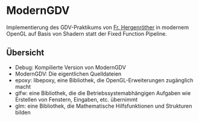# ModernGDV
Implementierung des GDV-Praktikums von [Fr. Hergenröther](https://www.fbi.h-da.de/organisation/personen/hergenroether-elke.html) in modernem OpenGL auf Basis von Shadern statt der Fixed Function Pipeline.

## Übersicht
* Debug: Kompilierte Version von ModernGDV
* ModernGDV: Die eigentlichen Quelldateien
* epoxy: libepoxy, eine Bibliothek, die OpenGL-Erweiterungen zugänglich macht
* glfw: eine Bibliothek, die die Betriebssystemabhängigen Aufgaben wie Erstellen von Fenstern, Eingaben, etc. übernimmt
* glm: eine Bibliothek, die Mathematische Hilfsfunktionen und Strukturen bilden
